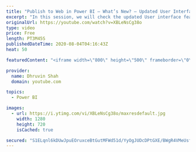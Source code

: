 ```yaml
---
title: "Publish to Web in Power BI – What’s New? – Updated User Interface with Placeholder Image"
excerpt: "In this session, we will check the updated User interface feature for Publish to web option in Power BI. The updated Publish to web option has the following features.  • Set size for iframe • See the Preview of Power BI report • Set thumbnail image by uploading a placeholder image (01:33) • Change Default"
originalUrl: https://youtube.com/watch?v=XBLeNsCg38o
type: video
price: Free
length: PT3M45S
publishedDateTime: 2020-08-04T04:16:43Z
heat: 50

featuredContent: "<iframe width=\"800\" height=\"500\" frameborder=\"0\" src=\"https://www.youtube.com/embed/XBLeNsCg38o\" allow=\"accelerometer; autoplay; encrypted-media; gyroscope; picture-in-picture\" allowfullscreen></iframe>"

provider:
  name: Dhruvin Shah
  domain: youtube.com

topics:
  - Power BI

images:
  - url: https://i.ytimg.com/vi/XBLeNsCg38o/maxresdefault.jpg
    width: 1280
    height: 720
    isCached: true

secured: "S1ELqnl6kDUwJpuEOruxceBtGutMFWd51d/YyOgJUDcDPtGXE/BWgR4VMeUsfWMULOXIMFwpQWCIpdDzKkY01lmAWANt0bIGlUO4o8yX7rMK1noa2zTyEgMWapppIF0t3tjKB4IZjVOOxoC43bCXeHzFtNcEAWT4ngaG2dclYX9QOOEd4r0jJGM2z4TvJT3KUtjdtTXdU8pcltoIOqzbNohqLwsz3Ty/IiMmjjimIlO96qR9w3x3ud1GPuAxTXCLCVrU3q3nJzm7nVOymg11sHRcyUhuHwQ0esCTfIbpPq1UYKU/lyygU+g2CUbaYHZ9jG6MmR4sly1biHX/GPiuIYNqSUFIpLR/wJ9ZoKkeZxwbEAolzEWKIo+zhQ2t43s8iYaHdYogrNeXKiTK/bs/zc5WMBys7ywbPNT8I283Qg0=;JCW/bv30v0fbqsrVgGQXyA=="
---
```


